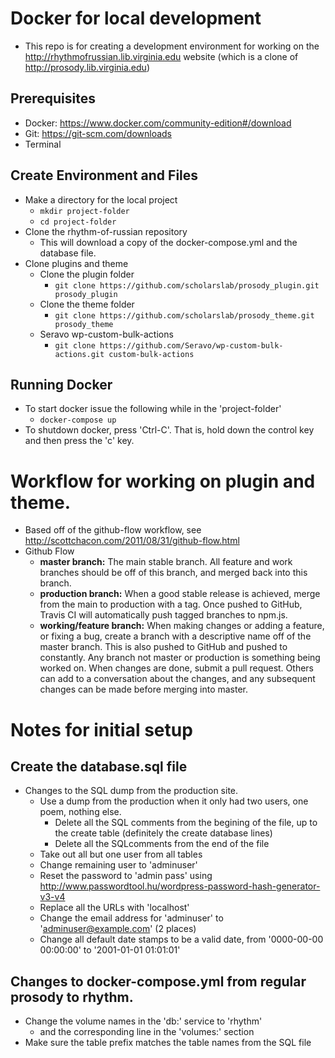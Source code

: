 # Docker for local development
- This repo is for creating a development environment for working on the http://rhythmofrussian.lib.virginia.edu website (which is a clone of http://prosody.lib.virginia.edu)

## Prerequisites
- Docker: https://www.docker.com/community-edition#/download
- Git: https://git-scm.com/downloads
- Terminal

## Create Environment and Files
- Make a directory for the local project
  - `mkdir project-folder`
  - `cd project-folder`
- Clone the rhythm-of-russian repository
  - This will download a copy of the docker-compose.yml and the database file.
- Clone plugins and theme
  - Clone the plugin folder
    - `git clone https://github.com/scholarslab/prosody_plugin.git prosody_plugin`
  - Clone the theme folder
    - `git clone https://github.com/scholarslab/prosody_theme.git prosody_theme`
  - Seravo wp-custom-bulk-actions
    - `git clone https://github.com/Seravo/wp-custom-bulk-actions.git custom-bulk-actions`

## Running Docker
- To start docker issue the following while in the 'project-folder'
  - `docker-compose up`
- To shutdown docker, press 'Ctrl-C'. That is, hold down the control key and then press the 'c' key.

# Workflow for working on plugin and theme.
- Based off of the github-flow workflow, see http://scottchacon.com/2011/08/31/github-flow.html
- Github Flow
  - **master branch:** The main stable branch. All feature and work branches should be off of this branch, and merged back into this branch.
  - **production branch:** When a good stable release is achieved, merge from the main to production with a tag. Once pushed to GitHub, Travis CI will automatically push tagged branches to npm.js.
  - **working/feature branch:** When making changes or adding a feature, or fixing a bug, create a branch with a descriptive name off of the master branch. This is also pushed to GitHub and pushed to constantly. Any branch not master or production is something being worked on. When changes are done, submit a pull request. Others can add to a conversation about the changes, and any subsequent changes can be made before merging into master.


# Notes for initial setup
## Create the database.sql file
- Changes to the SQL dump from the production site.
  - Use a dump from the production when it only had two users, one poem, nothing else.
    - Delete all the SQL comments from the begining of the file, up to the create table (definitely the create database lines)
    - Delete all the SQLcomments from the end of the file
  - Take out all but one user from all tables
  - Change remaining user to 'adminuser'
  - Reset the password to 'admin pass' using http://www.passwordtool.hu/wordpress-password-hash-generator-v3-v4
  - Replace all the URLs with 'localhost'
  - Change the email address for 'adminuser' to 'adminuser@example.com' (2 places)
  - Change all default date stamps to be a valid date, from '0000-00-00 00:00:00' to '2001-01-01 01:01:01'
## Changes to docker-compose.yml from regular prosody to rhythm.
  - Change the volume names in the 'db:' service to 'rhythm'
    - and the corresponding line in the 'volumes:' section
  - Make sure the table prefix matches the table names from the SQL file
